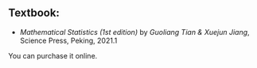 ## Textbook: 

* *Mathematical Statistics (1st edition)* by *Guoliang Tian & Xuejun Jiang*, Science Press, Peking, 2021.1

You can purchase it online.
